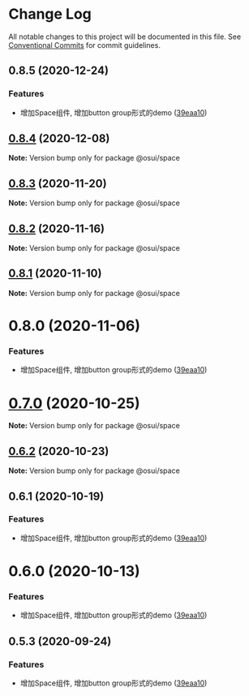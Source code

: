 # Change Log

All notable changes to this project will be documented in this file.
See [Conventional Commits](https://conventionalcommits.org) for commit guidelines.

## 0.8.5 (2020-12-24)


### Features

* 增加Space组件, 增加button group形式的demo ([39eaa10](https://gitee.com/gitee-fe/osui/tree/master/commits/39eaa104cda0bd352b1a2c791856db98e673a7fb))





## [0.8.4](https://gitee.com/gitee-fe/osui/tree/master/compare/@osui/space@0.8.3...@osui/space@0.8.4) (2020-12-08)

**Note:** Version bump only for package @osui/space





## [0.8.3](https://gitee.com/gitee-fe/osui/tree/master/compare/@osui/space@0.8.2...@osui/space@0.8.3) (2020-11-20)

**Note:** Version bump only for package @osui/space





## [0.8.2](https://gitee.com/gitee-fe/osui/tree/master/compare/@osui/space@0.8.1...@osui/space@0.8.2) (2020-11-16)

**Note:** Version bump only for package @osui/space





## [0.8.1](https://gitee.com/gitee-fe/osui/tree/master/compare/@osui/space@0.6.2...@osui/space@0.8.1) (2020-11-10)

**Note:** Version bump only for package @osui/space





# 0.8.0 (2020-11-06)


### Features

* 增加Space组件, 增加button group形式的demo ([39eaa10](https://gitee.com/gitee-fe/osui/tree/master/commits/39eaa104cda0bd352b1a2c791856db98e673a7fb))





# [0.7.0](https://gitee.com/gitee-fe/osui/tree/master/compare/@osui/space@0.6.2...@osui/space@0.7.0) (2020-10-25)

**Note:** Version bump only for package @osui/space





## [0.6.2](https://gitee.com/gitee-fe/osui/tree/master/compare/@osui/space@0.6.1...@osui/space@0.6.2) (2020-10-23)

**Note:** Version bump only for package @osui/space





## 0.6.1 (2020-10-19)


### Features

* 增加Space组件, 增加button group形式的demo ([39eaa10](https://gitee.com/gitee-fe/osui/tree/master/commits/39eaa104cda0bd352b1a2c791856db98e673a7fb))





# 0.6.0 (2020-10-13)


### Features

* 增加Space组件, 增加button group形式的demo ([39eaa10](https://gitee.com/gitee-fe/osui/tree/master/commits/39eaa104cda0bd352b1a2c791856db98e673a7fb))





## 0.5.3 (2020-09-24)


### Features

* 增加Space组件, 增加button group形式的demo ([39eaa10](https://gitee.com/gitee-fe/osui/tree/master/commits/39eaa104cda0bd352b1a2c791856db98e673a7fb))

